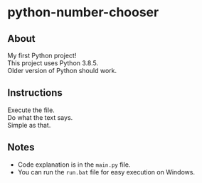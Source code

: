 # python-number-chooser
## About
My first Python project!\
This project uses Python 3.8.5.\
Older version of Python should work.
## Instructions
Execute the file.\
Do what the text says.\
Simple as that.
## Notes
- Code explanation is in the `main.py` file.
- You can run the `run.bat` file for easy execution on Windows.
